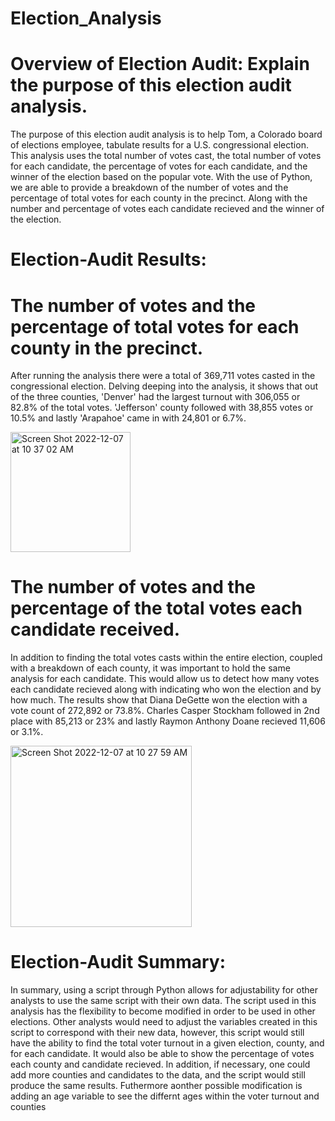 # Election_Analysis

# Overview of Election Audit: Explain the purpose of this election audit analysis.
  The purpose of this election audit analysis is to help Tom, a Colorado board of elections employee, tabulate results for a U.S. congressional election. This analysis uses the total number of votes cast, the total number of votes for each candidate, the percentage of votes for each candidate, and the winner of the election based on the popular vote. With the use of Python, we are able to provide a breakdown of the number of votes and the percentage of total votes for each county in the precinct. Along with the number and percentage of votes each candidate recieved and the winner of the election. 

# Election-Audit Results: 
# The number of votes and the percentage of total votes for each county in the precinct.
  After running the analysis there were a total of 369,711 votes casted in the congressional election. Delving deeping into the analysis, it shows that out of the three counties, 'Denver' had the largest turnout with 306,055 or 82.8% of the total votes. 'Jefferson' county followed with 38,855 votes or 10.5% and lastly 'Arapahoe' came in with 24,801 or 6.7%. 
  
<img width="192" alt="Screen Shot 2022-12-07 at 10 37 02 AM" src="https://user-images.githubusercontent.com/117120227/206267252-962e58df-2a9b-4592-afb9-63841977b32c.png">

# The number of votes and the percentage of the total votes each candidate received.
  In addition to finding the total votes casts within the entire election, coupled with a breakdown of each county, it was important to hold the same analysis for each candidate. This would allow us to detect how many votes each candidate recieved along with indicating who won the election and by how much. The results show that Diana DeGette won the election with a vote count of 272,892 or 73.8%. Charles Casper Stockham followed in 2nd place with 85,213 or 23% and lastly Raymon Anthony Doane recieved 11,606 or 3.1%.
  
<img width="290" alt="Screen Shot 2022-12-07 at 10 27 59 AM" src="https://user-images.githubusercontent.com/117120227/206265669-93643293-ae66-43ee-ac66-3c3943e82e2b.png">

# Election-Audit Summary: 
 In summary, using a script through Python allows for adjustability for other analysts to use the same script with their own data. The script used in this analysis has the flexibility to become modified in order to be used in other elections. Other analysts would need to adjust the variables created in this script to correspond with their new data, however, this script would still have the ability to find the total voter turnout in a given election, county, and for each candidate. It would also be able to show the percentage of votes each county and candidate recieved. In addition, if necessary, one could add more counties and candidates to the data, and the script would still produce the same results. Futhermore aonther possible modification is adding an age variable to see the differnt ages within the voter turnout and counties
